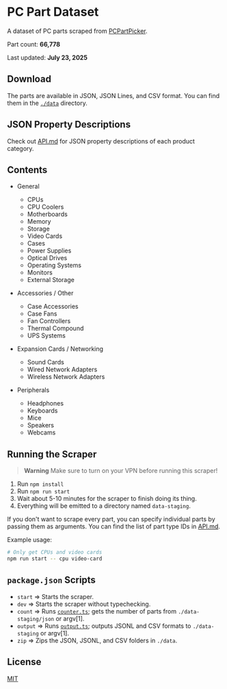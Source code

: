 # PC Part Dataset

A dataset of PC parts scraped from [PCPartPicker](https://pcpartpicker.com).

Part count: **66,778**

Last updated: **July 23, 2025**

## Download

The parts are available in JSON, JSON Lines, and CSV format. You can find them in the [`./data`](./data) directory.

## JSON Property Descriptions

Check out [API.md](./API.md) for JSON property descriptions of each product category.

## Contents

- General

  - CPUs
  - CPU Coolers
  - Motherboards
  - Memory
  - Storage
  - Video Cards
  - Cases
  - Power Supplies
  - Optical Drives
  - Operating Systems
  - Monitors
  - External Storage

- Accessories / Other

  - Case Accessories
  - Case Fans
  - Fan Controllers
  - Thermal Compound
  - UPS Systems

- Expansion Cards / Networking

  - Sound Cards
  - Wired Network Adapters
  - Wireless Network Adapters

- Peripherals
  - Headphones
  - Keyboards
  - Mice
  - Speakers
  - Webcams

## Running the Scraper

> **Warning**
> Make sure to turn on your VPN before running this scraper!

1. Run `npm install`
2. Run `npm run start`
3. Wait about 5-10 minutes for the scraper to finish doing its thing.
4. Everything will be emitted to a directory named `data-staging`.

If you don't want to scrape every part, you can specify individual parts by passing them as arguments. You can find the list of part type IDs in [API.md](./API.md).

Example usage:

```sh
# Only get CPUs and video cards
npm run start -- cpu video-card
```

## `package.json` Scripts

- `start` => Starts the scraper.
- `dev` => Starts the scraper without typechecking.
- `count` => Runs [`counter.ts`](./src/counter.ts); gets the number of parts from `./data-staging/json` or argv[1].
- `output` => Runs [`output.ts`](./src/output.ts); outputs JSONL and CSV formats to `./data-staging` or argv[1].
- `zip` => Zips the JSON, JSONL, and CSV folders in `./data`.

## License

[MIT](./LICENSE)
